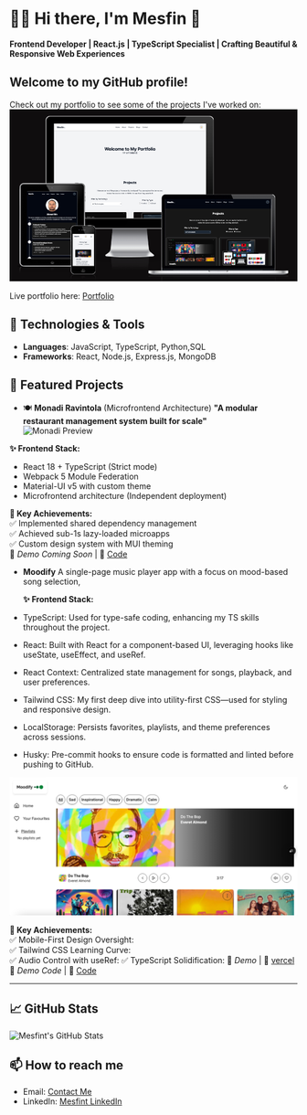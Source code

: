 # 👨‍💻 Hi there, I'm Mesfin 👋

**Frontend Developer | React.js | TypeScript Specialist | Crafting Beautiful & Responsive Web Experiences**

## Welcome to my GitHub profile!

Check out my portfolio to see some of the projects I've worked on:
![Portfolio Screenshot](https://github.com/mesfint/mesfint/blob/master/homePage-screen.png)

Live portfolio here: [Portfolio](https://mesfin-zeta.vercel.app/)

## 🔧 Technologies & Tools

- **Languages**: JavaScript, TypeScript, Python,SQL
- **Frameworks**: React, Node.js, Express.js, MongoDB

## 🎨 **Featured Projects**

- 🍽️ **Monadi Ravintola** (Microfrontend Architecture)
  **"A modular restaurant management system built for scale"**  
  ![Monadi Preview](https://github.com/mesfint/monadiravintola/blob/main/Desktop-monadi-restaurant.png)

**✨ Frontend Stack:**

- React 18 + TypeScript (Strict mode)
- Webpack 5 Module Federation
- Material-UI v5 with custom theme
- Microfrontend architecture (Independent deployment)

**🚀 Key Achievements:**  
✅ Implemented shared dependency management  
✅ Achieved sub-1s lazy-loaded microapps  
✅ Custom design system with MUI theming  
🔗 _Demo Coming Soon_ | 📂 [Code](https://github.com/mesfint/monadiravintola)

- **Moodify**
  A single-page music player app with a focus on mood-based song selection,

  **✨ Frontend Stack:**

- TypeScript: Used for type-safe coding, enhancing my TS skills throughout the project.
- React: Built with React for a component-based UI, leveraging hooks like useState, useEffect, and useRef.
- React Context: Centralized state management for songs, playback, and user preferences.
- Tailwind CSS: My first deep dive into utility-first CSS—used for styling and responsive design.
- LocalStorage: Persists favorites, playlists, and theme preferences across sessions.
- Husky: Pre-commit hooks to ensure code is formatted and linted before pushing to GitHub.

![Moodify Preview](https://github.com/mesfint/moodify/blob/main/moodify-screen.png)

**🚀 Key Achievements:**  
✅ Mobile-First Design Oversight:  
✅ Tailwind CSS Learning Curve:  
✅ Audio Control with useRef:
✅ TypeScript Solidification:
🔗 _Demo_ | 📂 [vercel](https://moodify-drab.vercel.app/)
🔗 _Demo Code_ | 📂 [Code](https://github.com/mesfint/moodify)

---

## 📈 GitHub Stats

![Mesfint's GitHub Stats](https://github-readme-stats.vercel.app/api?username=mesfint&show_icons=true&theme=radical)

## 📫 How to reach me

- Email: [Contact Me](https://mesfint-portfolio2.web.app/)
- LinkedIn: [Mesfint LinkedIn](https://www.linkedin.com/in/mesfin/)
